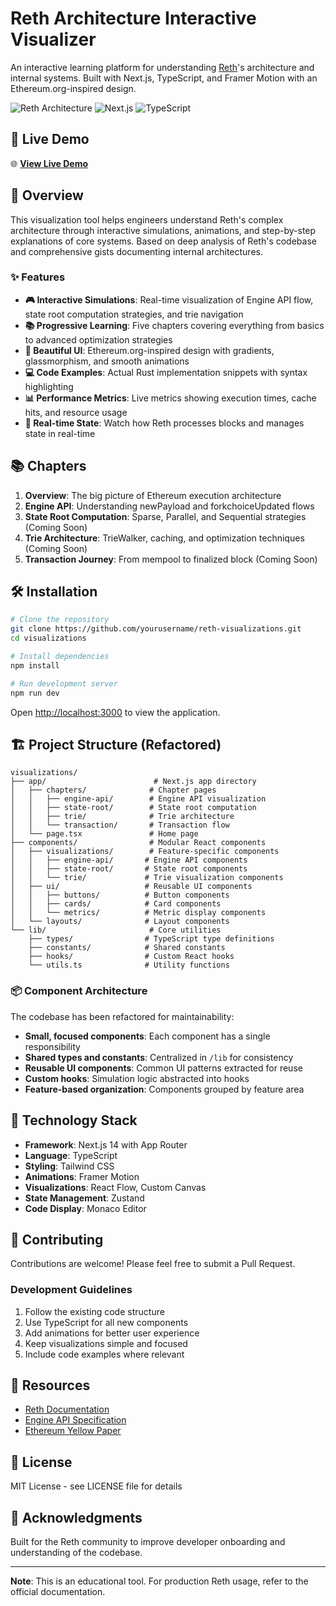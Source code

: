 # Reth Architecture Interactive Visualizer

An interactive learning platform for understanding [Reth](https://github.com/paradigmxyz/reth)'s architecture and internal systems. Built with Next.js, TypeScript, and Framer Motion with an Ethereum.org-inspired design.

![Reth Architecture](https://img.shields.io/badge/Reth-Architecture-orange)
![Next.js](https://img.shields.io/badge/Next.js-14-black)
![TypeScript](https://img.shields.io/badge/TypeScript-5.0-blue)

## 🚀 Live Demo

🌐 **[View Live Demo](https://reth.chiayong.com)**

## 🎯 Overview

This visualization tool helps engineers understand Reth's complex architecture through interactive simulations, animations, and step-by-step explanations of core systems. Based on deep analysis of Reth's codebase and comprehensive gists documenting internal architectures.

### ✨ Features

- **🎮 Interactive Simulations**: Real-time visualization of Engine API flow, state root computation strategies, and trie navigation
- **📚 Progressive Learning**: Five chapters covering everything from basics to advanced optimization strategies
- **🎨 Beautiful UI**: Ethereum.org-inspired design with gradients, glassmorphism, and smooth animations
- **💻 Code Examples**: Actual Rust implementation snippets with syntax highlighting
- **📊 Performance Metrics**: Live metrics showing execution times, cache hits, and resource usage
- **🔄 Real-time State**: Watch how Reth processes blocks and manages state in real-time

## 📚 Chapters

1. **Overview**: The big picture of Ethereum execution architecture
2. **Engine API**: Understanding newPayload and forkchoiceUpdated flows
3. **State Root Computation**: Sparse, Parallel, and Sequential strategies (Coming Soon)
4. **Trie Architecture**: TrieWalker, caching, and optimization techniques (Coming Soon)
5. **Transaction Journey**: From mempool to finalized block (Coming Soon)

## 🛠️ Installation

```bash
# Clone the repository
git clone https://github.com/yourusername/reth-visualizations.git
cd visualizations

# Install dependencies
npm install

# Run development server
npm run dev
```

Open [http://localhost:3000](http://localhost:3000) to view the application.

## 🏗️ Project Structure (Refactored)

```
visualizations/
├── app/                        # Next.js app directory
│   ├── chapters/              # Chapter pages
│   │   ├── engine-api/        # Engine API visualization
│   │   ├── state-root/        # State root computation
│   │   ├── trie/              # Trie architecture
│   │   └── transaction/       # Transaction flow
│   └── page.tsx               # Home page
├── components/                # Modular React components
│   ├── visualizations/        # Feature-specific components
│   │   ├── engine-api/       # Engine API components
│   │   ├── state-root/       # State root components
│   │   └── trie/             # Trie visualization components
│   ├── ui/                   # Reusable UI components
│   │   ├── buttons/          # Button components
│   │   ├── cards/            # Card components
│   │   └── metrics/          # Metric display components
│   └── layouts/              # Layout components
└── lib/                       # Core utilities
    ├── types/                # TypeScript type definitions
    ├── constants/            # Shared constants
    ├── hooks/                # Custom React hooks
    └── utils.ts              # Utility functions
```

### 📦 Component Architecture

The codebase has been refactored for maintainability:

- **Small, focused components**: Each component has a single responsibility
- **Shared types and constants**: Centralized in `/lib` for consistency
- **Reusable UI components**: Common UI patterns extracted for reuse
- **Custom hooks**: Simulation logic abstracted into hooks
- **Feature-based organization**: Components grouped by feature area

## 🎨 Technology Stack

- **Framework**: Next.js 14 with App Router
- **Language**: TypeScript
- **Styling**: Tailwind CSS
- **Animations**: Framer Motion
- **Visualizations**: React Flow, Custom Canvas
- **State Management**: Zustand
- **Code Display**: Monaco Editor

## 🤝 Contributing

Contributions are welcome! Please feel free to submit a Pull Request.

### Development Guidelines

1. Follow the existing code structure
2. Use TypeScript for all new components
3. Add animations for better user experience
4. Keep visualizations simple and focused
5. Include code examples where relevant

## 📖 Resources

- [Reth Documentation](https://paradigmxyz.github.io/reth/)
- [Engine API Specification](https://github.com/ethereum/execution-apis)
- [Ethereum Yellow Paper](https://ethereum.github.io/yellowpaper/paper.pdf)

## 📝 License

MIT License - see LICENSE file for details

## 🙏 Acknowledgments

Built for the Reth community to improve developer onboarding and understanding of the codebase.

---

**Note**: This is an educational tool. For production Reth usage, refer to the official documentation.
